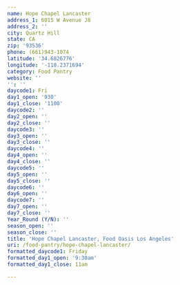 ```yaml
---
name: Hope Chapel Lancaster
address_1: 6015 W Avenue J8
address_2: ''
city: Quartz Hill
state: CA
zip: '93536'
phone: (661)943-1074
latitude: '34.6826776'
longitude: '-118.2371694'
category: Food Pantry
website: ''
'': ''
daycode1: Fri
day1_open: '930'
day1_close: '1100'
daycode2: ''
day2_open: ''
day2_close: ''
daycode3: ''
day3_open: ''
day3_close: ''
daycode4: ''
day4_open: ''
day4_close: ''
daycode5: ''
day5_open: ''
day5_close: ''
daycode6: ''
day6_open: ''
daycode7: ''
day7_open: ''
day7_close: ''
Year_Round (Y/N): ''
season_open: ''
season_close: ''
title: 'Hope Chapel Lancaster, Food Oasis Los Angeles'
uri: /food-pantry/hope-chapel-lancaster/
formatted_daycode1: Friday
formatted_day1_open: '9:30am'
formatted_day1_close: 11am

---
```

